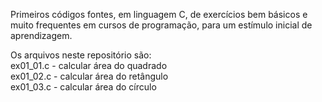 Primeiros códigos fontes, em linguagem C, de exercícios bem básicos e muito frequentes em cursos de programação, para um estímulo inicial de aprendizagem. 
<p>
Os arquivos neste repositório são:<br>
ex01_01.c - calcular área do quadrado<br>
ex01_02.c - calcular área do retângulo<br>
ex01_03.c - calcular área do círculo
